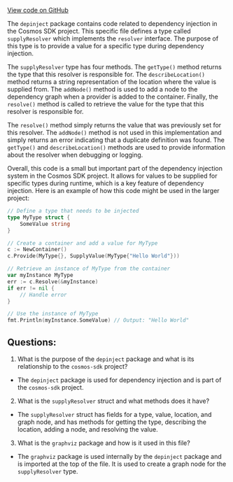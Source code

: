 [View code on GitHub](https://github.com/cosmos/cosmos-sdk/blob/main/depinject/supply.go)

The `depinject` package contains code related to dependency injection in the Cosmos SDK project. This specific file defines a type called `supplyResolver` which implements the `resolver` interface. The purpose of this type is to provide a value for a specific type during dependency injection.

The `supplyResolver` type has four methods. The `getType()` method returns the type that this resolver is responsible for. The `describeLocation()` method returns a string representation of the location where the value is supplied from. The `addNode()` method is used to add a node to the dependency graph when a provider is added to the container. Finally, the `resolve()` method is called to retrieve the value for the type that this resolver is responsible for.

The `resolve()` method simply returns the value that was previously set for this resolver. The `addNode()` method is not used in this implementation and simply returns an error indicating that a duplicate definition was found. The `getType()` and `describeLocation()` methods are used to provide information about the resolver when debugging or logging.

Overall, this code is a small but important part of the dependency injection system in the Cosmos SDK project. It allows for values to be supplied for specific types during runtime, which is a key feature of dependency injection. Here is an example of how this code might be used in the larger project:

```go
// Define a type that needs to be injected
type MyType struct {
    SomeValue string
}

// Create a container and add a value for MyType
c := NewContainer()
c.Provide(MyType{}, SupplyValue(MyType{"Hello World"}))

// Retrieve an instance of MyType from the container
var myInstance MyType
err := c.Resolve(&myInstance)
if err != nil {
    // Handle error
}

// Use the instance of MyType
fmt.Println(myInstance.SomeValue) // Output: "Hello World"
```
## Questions: 
 1. What is the purpose of the `depinject` package and what is its relationship to the `cosmos-sdk` project?
- The `depinject` package is used for dependency injection and is part of the `cosmos-sdk` project.
2. What is the `supplyResolver` struct and what methods does it have?
- The `supplyResolver` struct has fields for a type, value, location, and graph node, and has methods for getting the type, describing the location, adding a node, and resolving the value.
3. What is the `graphviz` package and how is it used in this file?
- The `graphviz` package is used internally by the `depinject` package and is imported at the top of the file. It is used to create a graph node for the `supplyResolver` type.